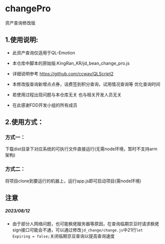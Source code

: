 # changePro
资产查询修改版

## 1.使用说明:
- 此资产查询仅适用于QL-Emotion

- 本仓库中脚本的原始版:KingRan_KR/jd_bean_change_pro.js

- 详细说明参考 https://github.com/ccwav/QLScript2


- 本修改版查询新增点点券，话费签到积分查询，试用情况查询等 优化查询时间


- 若使用过程出现问题与本仓库无关 也与相关开发人员无关

- 在此感谢FDD开发小组的所有成员
## 2.使用方式：
### 方式一：
下载dist目录下对应系统的可执行文件直接运行(无需node环境，暂时不支持arm架构)
### 方式二：
将项目clone到要运行的机器上，运行app.js即可启动项目(需node环境)

## 注意

##### 2023/08/12
- 由于部分人网络问题，也可能枫佬服务器等原因，在查询临期京豆时请求枫佬sign接口可能会不通，可以通过修改`jd_change/change.js`中21行`let Expiring = false;`关闭临期京豆查询以提高查询速度